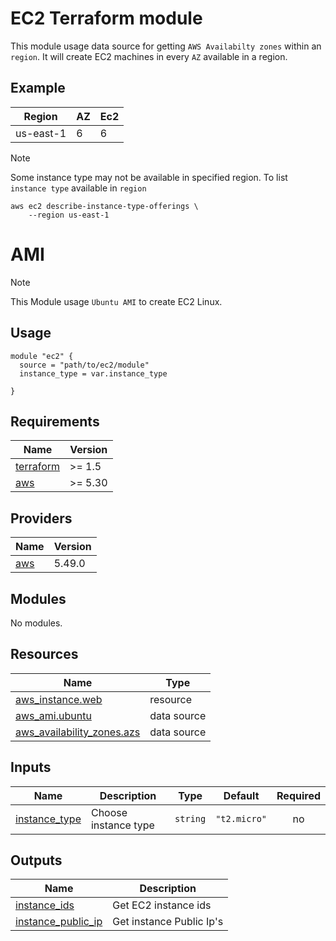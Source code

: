 <!-- BEGINNING OF PRE-COMMIT-TERRAFORM DOCS HOOK -->
# EC2 Terraform module
This module usage data source for getting `AWS Availabilty zones` within an `region`.
It will create EC2 machines in every `AZ` available in a region.

## Example
| Region    | AZ | Ec2 |
|-----------|----|-----|
| us-east-1 | 6  | 6   |

> [!NOTE]  
> Some instance type may not be available in specified region.
> To list `instance type` available in `region`
```
aws ec2 describe-instance-type-offerings \
    --region us-east-1
```

# AMI
> [!NOTE]  
> This Module usage `Ubuntu AMI` to create EC2 Linux.

## Usage
```
module "ec2" {
  source = "path/to/ec2/module"
  instance_type = var.instance_type

}
```

## Requirements

| Name | Version |
|------|---------|
| <a name="requirement_terraform"></a> [terraform](#requirement\_terraform) | >= 1.5 |
| <a name="requirement_aws"></a> [aws](#requirement\_aws) | >= 5.30 |

## Providers

| Name | Version |
|------|---------|
| <a name="provider_aws"></a> [aws](#provider\_aws) | 5.49.0 |

## Modules

No modules.

## Resources

| Name | Type |
|------|------|
| [aws_instance.web](https://registry.terraform.io/providers/hashicorp/aws/latest/docs/resources/instance) | resource |
| [aws_ami.ubuntu](https://registry.terraform.io/providers/hashicorp/aws/latest/docs/data-sources/ami) | data source |
| [aws_availability_zones.azs](https://registry.terraform.io/providers/hashicorp/aws/latest/docs/data-sources/availability_zones) | data source |

## Inputs

| Name | Description | Type | Default | Required |
|------|-------------|------|---------|:--------:|
| <a name="input_instance_type"></a> [instance\_type](#input\_instance\_type) | Choose instance type | `string` | `"t2.micro"` | no |

## Outputs

| Name | Description |
|------|-------------|
| <a name="output_instance_ids"></a> [instance\_ids](#output\_instance\_ids) | Get EC2 instance ids |
| <a name="output_instance_public_ip"></a> [instance\_public\_ip](#output\_instance\_public\_ip) | Get instance Public Ip's |
<!-- END OF PRE-COMMIT-TERRAFORM DOCS HOOK -->

